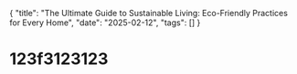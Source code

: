{
  "title": "The Ultimate Guide to Sustainable Living: Eco-Friendly Practices for Every Home",
  "date": "2025-02-12",
  "tags": []
}

#  123f3123123

